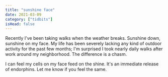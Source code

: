 ```yaml
---
title: "sunshine face"
date: 2021-03-09
category: ["tidbits"]
isHead: false
---
```


Recently I've been taking walks when the weather breaks. Sunshine down, sunshine on my face. My life has been severely lacking any kind of outdoor activity for the past few months; I'm surprised I took nearly daily walks after work around my neighborhood. The difference is a chasm. 

I can feel my cells on my face feed on the shine. It's an immediate release of endorphins. Let me know if you feel the same.